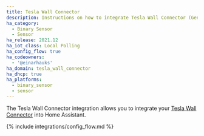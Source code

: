 ```yaml
---
title: Tesla Wall Connector
description: Instructions on how to integrate Tesla Wall Connector (Gen 3) into Home Assistant.
ha_category:
  - Binary Sensor
  - Sensor
ha_release: 2021.12
ha_iot_class: Local Polling
ha_config_flow: true
ha_codeowners:
  - '@einarhauks'
ha_domain: tesla_wall_connector
ha_dhcp: true
ha_platforms:
  - binary_sensor
  - sensor
---
```


The Tesla Wall Connector integration allows you to integrate your [Tesla Wall Connector](https://www.tesla.com/support/home-charging-installation/wall-connector) into Home Assistant.

{% include integrations/config_flow.md %}
